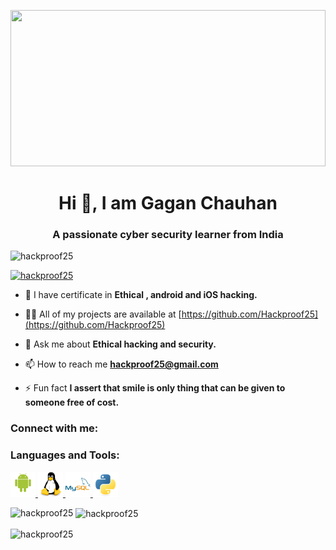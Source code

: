 <p align="center"> <img width="100%" height="250" src="https://media4.giphy.com/media/hun4DFmfnDId3lid5b/giphy.gif?cid=6c09b9525qhsz586230pb07pq997oo707jlwz6fgcsngnnvk&ep=v1_gifs_search&rid=giphy.gif&ct=g" /> </p>

<h1 align="center">Hi 👋, I am Gagan Chauhan</h1>
<h3 align="center">A passionate cyber security learner from India</h3>


<p align="left"> <img src="https://komarev.com/ghpvc/?username=hackproof25&label=Profile%20views&color=0e75b6&style=flat" alt="hackproof25" /> </p>

<p align="left"> <a href="https://github.com/ryo-ma/github-profile-trophy"><img src="https://github-profile-trophy.vercel.app/?username=hackproof25" alt="hackproof25" /></a> </p>


- 🌱 I have certificate in **Ethical , android and iOS hacking.**

- 👨‍💻 All of my projects are available at [https://github.com/Hackproof25](https://github.com/Hackproof25)

- 💬 Ask me about **Ethical hacking and security.**

- 📫 How to reach me **hackproof25@gmail.com**

- ⚡ Fun fact **I assert that smile is only thing that can be given to someone free of cost.**

<h3 align="left">Connect with me:</h3>
<p align="left">
</p>

<h3 align="left">Languages and Tools:</h3>
<p align="left"> <a href="https://developer.android.com" target="_blank" rel="noreferrer"> <img src="https://raw.githubusercontent.com/devicons/devicon/master/icons/android/android-original-wordmark.svg" alt="android" width="40" height="40"/> </a> <a href="https://www.linux.org/" target="_blank" rel="noreferrer"> <img src="https://raw.githubusercontent.com/devicons/devicon/master/icons/linux/linux-original.svg" alt="linux" width="40" height="40"/> </a> <a href="https://www.mysql.com/" target="_blank" rel="noreferrer"> <img src="https://raw.githubusercontent.com/devicons/devicon/master/icons/mysql/mysql-original-wordmark.svg" alt="mysql" width="40" height="40"/> </a> <a href="https://www.python.org" target="_blank" rel="noreferrer"> <img src="https://raw.githubusercontent.com/devicons/devicon/master/icons/python/python-original.svg" alt="python" width="40" height="40"/> </a> </p>

<p><img align="left" src="https://github-readme-stats.vercel.app/api/top-langs?username=hackproof25&show_icons=true&locale=en&layout=compact" alt="hackproof25" /></p>

<p>&nbsp;<img align="center" src="https://github-readme-stats.vercel.app/api?username=hackproof25&show_icons=true&locale=en" alt="hackproof25" /></p>

<p><img align="center" src="https://github-readme-streak-stats.herokuapp.com/?user=hackproof25&" alt="hackproof25" /></p>

